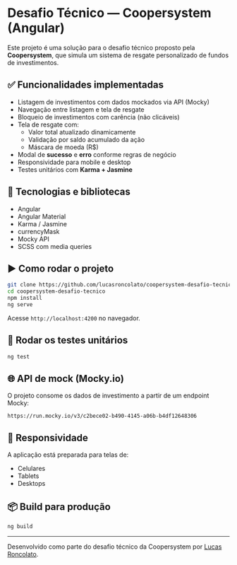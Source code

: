 # Desafio Técnico — Coopersystem (Angular)

Este projeto é uma solução para o desafio técnico proposto pela **Coopersystem**, que simula um sistema de resgate personalizado de fundos de investimentos.

## ✅ Funcionalidades implementadas

- Listagem de investimentos com dados mockados via API (Mocky)
- Navegação entre listagem e tela de resgate
- Bloqueio de investimentos com carência (não clicáveis)
- Tela de resgate com:
  - Valor total atualizado dinamicamente
  - Validação por saldo acumulado da ação
  - Máscara de moeda (R$)
- Modal de **sucesso** e **erro** conforme regras de negócio
- Responsividade para mobile e desktop
- Testes unitários com **Karma + Jasmine**

## 🔧 Tecnologias e bibliotecas

- Angular
- Angular Material
- Karma / Jasmine
- currencyMask
- Mocky API
- SCSS com media queries

## ▶️ Como rodar o projeto

```bash
git clone https://github.com/lucasroncolato/coopersystem-desafio-tecnico.git
cd coopersystem-desafio-tecnico
npm install
ng serve
```

Acesse `http://localhost:4200` no navegador.

## 🧪 Rodar os testes unitários

```bash
ng test
```

## 🌐 API de mock (Mocky.io)

O projeto consome os dados de investimento a partir de um endpoint Mocky:

```
https://run.mocky.io/v3/c2bece02-b490-4145-a06b-b4df12648306
```

## 📱 Responsividade

A aplicação está preparada para telas de:
- Celulares
- Tablets
- Desktops

## 📦 Build para produção

```bash
ng build
```

---

Desenvolvido como parte do desafio técnico da Coopersystem por [Lucas Roncolato](https://github.com/lucasroncolato).
